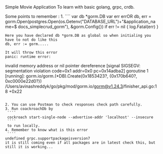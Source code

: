 Simple Movie Application To learn with basic golang, grpc, crdb.


Some points to remember :
1. 
    ````
    var db *gorm.DB
    var err errOR
   db, err = gorm.Open(postgres.Open(os.Getenv("DATABASE_URL")+"&application_name=$ docs_simplecrud_gorm"), &gorm.Config{})
   if err != nil { 
        log.Fatal(err) 
   }
   
    Here you have declared db *gorm.DB as global so when initialing you have to not do like this 
    db, err := gorm.....
   
    It will throw this error
    panic: runtime error: 
   invalid memory address or nil pointer dereference 
   [signal SIGSEGV: segmentation violation code=0x1 addr=0x0 pc=0x14adba2] 
   goroutine 1 [running]: gorm.io/gorm.(*DB).Create(0x1853423?, {0x170b640?, 0xc0000e22d0?}) 
   /Users/avinashreddyk/go/pkg/mod/gorm.io/gorm@v1.24.3/finisher_api.go:18 +0x22
   ````
   
2. You can use Postman to check responses check path carefully.
3. Run coackroachDb by 
    ````  
    cockroach start-single-node --advertise-addr 'localhost' --insecure
    ````
    to run locally.
4. Remember to know what is this error 
    ````
   undefined grpc.supportpackageisversion7
   it is still coming even if all packages are in latest check this, but still it is working...
   ````
   

